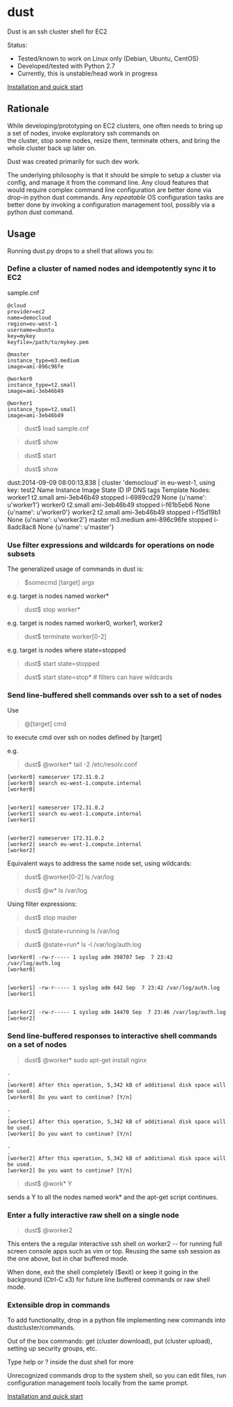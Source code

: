 dust
====

Dust is an ssh cluster shell for EC2

Status:
* Tested/known to work on Linux only (Debian, Ubuntu, CentOS)
* Developed/tested with Python 2.7
* Currently, this is unstable/head work in progress

[Installation and quick start](Install.md)

## Rationale

While developing/prototyping on EC2 clusters, one often needs to bring up a set of nodes, invoke exploratory ssh commands on  
the cluster, stop some nodes, resize them, terminate others, and bring the whole cluster back up later on. 

Dust was created primarily for such dev work.

The underlying philosophy is that it should be simple to setup a cluster via config, and manage it from the command line. Any
 cloud features that would require complex command line configuration are better done via drop-in python dust commands. 
Any _repeatable_ OS configuration tasks are better done by invoking a configuration management tool, possibly via a python dust command.

## Usage
Running dust.py drops to a shell that allows you to: 

### Define a cluster of named nodes and idempotently sync it to EC2

sample.cnf

```
@cloud
provider=ec2
name=democloud
region=eu-west-1
username=ubuntu
key=mykey
keyfile=/path/to/mykey.pem

@master
instance_type=m3.medium
image=ami-896c96fe

@worker0
instance_type=t2.small 
image=ami-3eb46b49

@worker1
instance_type=t2.small 
image=ami-3eb46b49
```

> dust$ load sample.cnf

> dust$ show


> dust$ start


> dust$ show

dust:2014-09-09 08:00:13,838 | cluster 'democloud' in eu-west-1, using key: test2
        Name     Instance        Image        State           ID           IP          DNS         tags 
Template Nodes:
     worker1     t2.small ami-3eb46b49      stopped   i-6989cd29         None              {u'name': u'worker1'} 
     worker0     t2.small ami-3eb46b49      stopped   i-f61b5eb6         None              {u'name': u'worker0'} 
     worker2     t2.small ami-3eb46b49      stopped   i-f15d19b1         None              {u'name': u'worker2'} 
      master    m3.medium ami-896c96fe      stopped   i-8adc8ac8         None              {u'name': u'master'} 

### Use filter expressions and wildcards for operations on node subsets

The generalized usage of commands in dust is:

> $somecmd [target] args

e.g. target is nodes named worker*
> dust$ stop worker\*             

e.g. target is nodes named worker0, worker1, worker2
> dust$ terminate worker[0-2]

e.g. target is nodes where state=stopped
> dust$ start state=stopped     

> dust$ start state=stop*    # filters can have wildcards 


### Send line-buffered shell commands over ssh to a set of nodes

Use

> @[target] cmd

to execute cmd over ssh on nodes defined by [target]

e.g.

> dust$ @worker\* tail -2 /etc/resolv.conf

```
[worker0] nameserver 172.31.0.2
[worker0] search eu-west-1.compute.internal
[worker0] 


[worker1] nameserver 172.31.0.2
[worker1] search eu-west-1.compute.internal
[worker1] 


[worker2] nameserver 172.31.0.2
[worker2] search eu-west-1.compute.internal
[worker2] 
```

Equivalent ways to address the same node set, using wildcards:

> dust$ @worker[0-2]  ls /var/log

> dust$ @w\*  ls /var/log

Using filter expressions:

> dust$ stop master

> dust$ @state=running  ls /var/log

> dust$ @state=run\*  ls -l /var/log/auth.log

```
[worker0] -rw-r----- 1 syslog adm 398707 Sep  7 23:42 /var/log/auth.log
[worker0] 


[worker1] -rw-r----- 1 syslog adm 642 Sep  7 23:42 /var/log/auth.log
[worker1] 


[worker2] -rw-r----- 1 syslog adm 14470 Sep  7 23:46 /var/log/auth.log
[worker2] 
```


### Send line-buffered responses to interactive shell commands on a set of nodes

> dust$ @worker\* sudo apt-get install nginx

```
.
.
[worker0] After this operation, 5,342 kB of additional disk space will be used.
[worker0] Do you want to continue? [Y/n] 

.
.
[worker1] After this operation, 5,342 kB of additional disk space will be used.
[worker1] Do you want to continue? [Y/n] 

.
.
[worker2] After this operation, 5,342 kB of additional disk space will be used.
[worker2] Do you want to continue? [Y/n] 
```

> dust$ @work\* Y

sends a Y to all the nodes named work\* and the apt-get script continues.

### Enter a fully interactive raw shell on a single node 

> dust$ @worker2

This enters the a regular interactive ssh shell on worker2 -- for running full screen console apps such as vim 
or top. Reusing the same ssh session as the one above, but in char buffered mode. 

When done, exit the shell completely ($exit) or keep it going in the background (Ctrl-C x3) for future line 
buffered commands or raw shell mode.


### Extensible drop in commands 

To add functionality, drop in a python file implementing new commands into dustcluster/commands. 

Out of the box commands: get (cluster download), put (cluster upload), setting up security groups, etc.

Type help or ? inside the dust shell for more

Unrecognized commands drop to the system shell, so you can edit files, run configuration management tools locally 
from the same prompt.


[Installation and quick start](Install.md)
